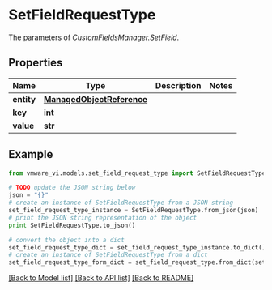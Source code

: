 # SetFieldRequestType

The parameters of *CustomFieldsManager.SetField*. 

## Properties
Name | Type | Description | Notes
------------ | ------------- | ------------- | -------------
**entity** | [**ManagedObjectReference**](ManagedObjectReference.md) |  | 
**key** | **int** |  | 
**value** | **str** |  | 

## Example

```python
from vmware_vi.models.set_field_request_type import SetFieldRequestType

# TODO update the JSON string below
json = "{}"
# create an instance of SetFieldRequestType from a JSON string
set_field_request_type_instance = SetFieldRequestType.from_json(json)
# print the JSON string representation of the object
print SetFieldRequestType.to_json()

# convert the object into a dict
set_field_request_type_dict = set_field_request_type_instance.to_dict()
# create an instance of SetFieldRequestType from a dict
set_field_request_type_form_dict = set_field_request_type.from_dict(set_field_request_type_dict)
```
[[Back to Model list]](../README.md#documentation-for-models) [[Back to API list]](../README.md#documentation-for-api-endpoints) [[Back to README]](../README.md)


